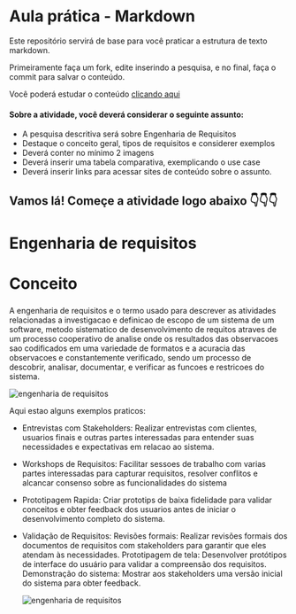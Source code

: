 # Aula prática - Markdown

Este repositório servirá de base para você praticar a estrutura de texto markdown. 

Primeiramente faça um fork, edite inserindo a pesquisa, e no final, faça o commit para salvar o conteúdo.

Você poderá estudar o conteúdo [clicando aqui](https://docs.pipz.com/central-de-ajuda/learning-center/guia-basico-de-markdown#open)

#### Sobre a atividade, você deverá considerar o seguinte assunto:

- A pesquisa descritiva será sobre Engenharia de Requisitos
- Destaque o conceito geral, tipos de requisitos e considerer exemplos
- Deverá conter no mínimo 2 imagens
- Deverá inserir uma tabela comparativa, exemplicando o use case
- Deverá inserir links para acessar sites de conteúdo sobre o assunto.


## Vamos lá! Começe a atividade logo abaixo 👇👇👇

# Engenharia de requisitos 

# Conceito 

### 
A engenharia de requisitos e o termo usado para descrever as atividades relacionadas a investigacao e definicao de escopo de um sistema de um software, metodo sistematico de desenvolvimento de requitos atraves de um processo cooperativo de analise onde os resultados das observacoes sao codificados em uma variedade de formatos e a acuracia das observacoes e constantemente verificado, sendo um processo de descobrir, analisar, documentar, e verificar as funcoes e restricoes do sistema.

![engenharia de requisitos](https://www.devmedia.com.br/imagens/engsoft/artigo6/image05.jpg)

Aqui estao alguns exemplos praticos:

* Entrevistas com Stakeholders: Realizar entrevistas com clientes, usuarios finais e outras partes interessadas para entender suas necessidades e expectativas em relacao ao sistema.

* Workshops de Requisitos: Facilitar sessoes de trabalho com varias partes interessadas para capturar requisitos, resolver conflitos e alcancar consenso sobre as funcionalidades do sistema

* Prototipagem Rapida: Criar prototips de baixa fidelidade para validar conceitos e obter feedback dos usuarios antes de iniciar o desenvolvimento completo do sistema.

* Validação de Requisitos:
  Revisões formais: Realizar revisões formais dos documentos de requisitos com stakeholders para garantir que eles atendam às necessidades.
  Prototipagem de tela: Desenvolver protótipos de interface do usuário para validar a compreensão dos requisitos.
  Demonstração do sistema: Mostrar aos stakeholders uma versão inicial do sistema para obter feedback.

  ![engenharia de requisitos](https://blog-static.infra.grancursosonline.com.br/wp-content/uploads/2020/03/10121622/inni.png)
 
